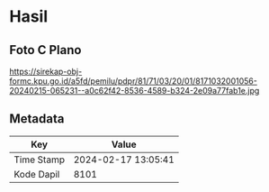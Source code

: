 # Hasil

## Foto C Plano

https://sirekap-obj-formc.kpu.go.id/a5fd/pemilu/pdpr/81/71/03/20/01/8171032001056-20240215-065231--a0c62f42-8536-4589-b324-2e09a77fab1e.jpg


## Metadata

| Key        | Value               |
| ---------- | ------------------- |
| Time Stamp | 2024-02-17 13:05:41 |
| Kode Dapil | 8101                |



